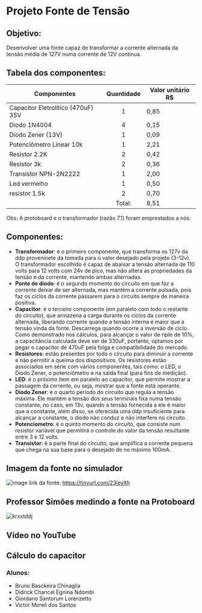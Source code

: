 # Projeto Fonte de Tensão
## Objetivo:
Desenvolver uma fonte capaz de transformar a corrente alternada da tensão média de 127V numa corrente de 12V contínua.

## Tabela dos componentes:
| Componentes | Quantidade | Valor unitário R$ |
|-------------|  :---:  |----------|
| Capacitor Eletrolítico (470uF) 35V       | 1 | 0,85 |
| Diodo 1N4004                             | 4 | 0,15 |
| Diodo Zener (13V)                        | 1 | 0,09 |
| Potenciômetro Linear 10k                 | 1 | 2,21 |
| Resistor 2.2K                            | 2 | 0,42 |
| Resistor 3k                              | 2 | 0,36 |
| Transistor NPN-2N2222                    | 1 | 2,00 |
| Led vermelho                             | 1 | 0,50 |
| resistor 1.5k                            | 2 | 0,70 |
| | Total: | 8,51 |

Obs: A protoboard e o transformador (razão 7.1) foram emprestados a nós.

## Componentes:

* **Transformador**: é o primeiro componente, que transforma os 127v da ddp proveninete da tomada para o valor desejado pela projeto (3-12v). O transformador escolhido é capaz de abaixar a tensão alternada de 110 volts para 12 volts com 24v de pico, mas não altera as propriedades da tensão e da corrente, mantendo ambas alternadas.
* **Ponte de diodo**: é o segundo momento do circuito em que faz a corrente deixar de ser alternada, mas mantém a corrente pulsada, pois faz os ciclos da corrente passarem para o circuito sempre de maneira positiva.
* **Capacitor**: é o terceiro componente (em paralelo com todo o restante do circuito), que armazena a carga durante os ciclos da corrente alternada, liberando corrente quando a tensão interna é maior que a tensão vinda da fonte. Descarrega quando ocorre a inversão de ciclo. Como demonstrado nos cálculos, para alcançar o valor de riple de 10%, a capacitância calculada deve ser de 330uF, portanto, optamos por pegar o capacitor de 470uF pela folga e compatibilidade do mercado.
* **Resistores**: estão presentes por todo o circuito para diminuir a corrente e não permitir a queima dos dispositivos. Os resistores estão associados em série com vários componentes, tais como: o LED, o Diodo Zener, o potenciômetro e na saída final (para fins de medição).
* **LED**: é o próximo item em paralelo ao capacitor, que permite mostrar a passagem da corrente, ou seja, mostrar que a fonte está operante.
*  **Diodo Zener**: é o quarto período do circuito que regula a tensão máxima. Ele mantém a tensão dos seus terminais fixa numa tensão constante, no caso, em 13v, quando a tensão fornecida a ele é maior que a constante, além disso, se oferecida uma ddp insuficiente para alcançar a constante, o diodo não conduz e não interfere no circuito.
*  **Potenciometro**: é o quinto momento do circuito, que consiste num resistor variável que permitirá o controle do valor da tensão resultante entre 3 e 12 volts.
*  **Transistor**: é a parte final do circuito, que amplifica a corrente pequena que chega na sua base para o desejado de no máximo 100mA. 

## Imagem da fonte no simulador
![image](https://github.com/brunobchinaglia/Projeto-Eletronica/assets/124844938/e89c270b-dd9d-48f9-abe5-2941765fd302)
link da fonte: https://tinyurl.com/23leylth

## Professor Simões medindo a fonte na Protoboard
![krxxtddj](https://github.com/brunobchinaglia/Projeto-Eletronica/assets/124844938/507c9743-61b4-45ac-a99a-6a84604367b4)




## Vídeo no YouTube

## Cálculo do capacitor

### Alunos:
* Bruno Basckeira Chinaglia
* Didrick Chancel Egnina Ndombi
* Giordano Santorum Lorenzetto
* Victor Moreli dos Santos
